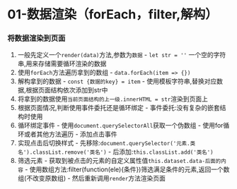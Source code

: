 # 01-数据渲染（forEach，filter,解构）
### 将数据渲染到页面
  1. 一般先定义一个`render(data)`方法,参数为`数据`
    - `let str = ''` 一个空的字符串,用来存储需要循环渲染的数据
  2. 使用`forEach`方法遍历拿到的数组
    - `data.forEach(item => {})`
  3. 解构拿到的数据
    - `const {数据的key} = item`
    - 使用模板字符串,替换对应数据,根据页面结构依次添加到str中
  4. 将拿到的数据使用`当前页面结构的上一级.innerHTML = str`渲染到页面上
  5. 根据页面情况,判断使用事件委托还是循环绑定
    - 事件委托:没有复杂的嵌套结构时使用
  6. 循环绑定事件
    - 使用`document.querySelectorAll`获取一个伪数组
    - 使用for循环或者其他方法遍历
    - 添加点击事件
  7. 实现点击后切换样式
    - 先移除:`document.querySelector('元素.类名').classList.remove('类名')`
    - 后添加:`this.classList.add('类名')`
  8. 筛选元素
    - 获取到被点击的元素的自定义属性值`this.dataset.data-后面的内容`
    - 使用数组方法:filter(function(ele){条件})筛选满足条件的元素,返回一个数组(不改变原数组)
    - 然后重新调用`render`方法渲染页面